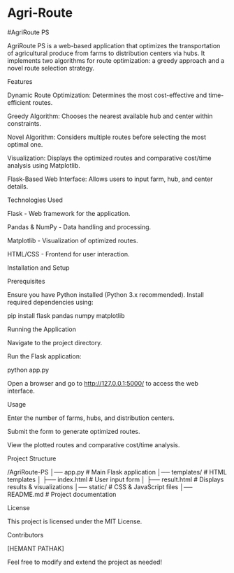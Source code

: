 # Agri-Route
#AgriRoute PS

AgriRoute PS is a web-based application that optimizes the transportation of agricultural produce from farms to distribution centers via hubs. It implements two algorithms for route optimization: a greedy approach and a novel route selection strategy.

Features

Dynamic Route Optimization: Determines the most cost-effective and time-efficient routes.

Greedy Algorithm: Chooses the nearest available hub and center within constraints.

Novel Algorithm: Considers multiple routes before selecting the most optimal one.

Visualization: Displays the optimized routes and comparative cost/time analysis using Matplotlib.

Flask-Based Web Interface: Allows users to input farm, hub, and center details.

Technologies Used

Flask - Web framework for the application.

Pandas & NumPy - Data handling and processing.

Matplotlib - Visualization of optimized routes.

HTML/CSS - Frontend for user interaction.

Installation and Setup

Prerequisites

Ensure you have Python installed (Python 3.x recommended). Install required dependencies using:

pip install flask pandas numpy matplotlib

Running the Application

Navigate to the project directory.

Run the Flask application:

python app.py

Open a browser and go to http://127.0.0.1:5000/ to access the web interface.

Usage

Enter the number of farms, hubs, and distribution centers.

Submit the form to generate optimized routes.

View the plotted routes and comparative cost/time analysis.

Project Structure

/AgriRoute-PS │── app.py # Main Flask application │── templates/ # HTML templates │ ├── index.html # User input form │ ├── result.html # Displays results & visualizations │── static/ # CSS & JavaScript files │── README.md # Project documentation

License

This project is licensed under the MIT License.

Contributors

[HEMANT PATHAK]

Feel free to modify and extend the project as needed!
